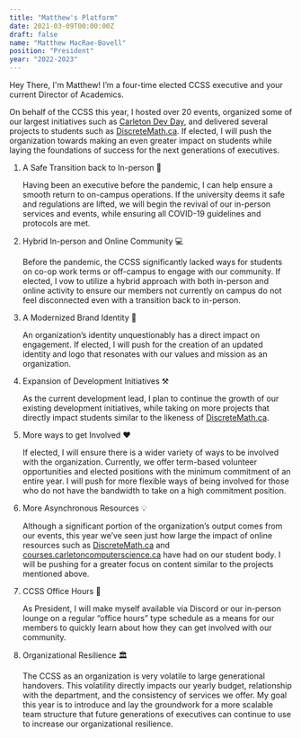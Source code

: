 ```yaml
---
title: "Matthew's Platform"
date: 2021-03-09T00:00:00Z
draft: false
name: "Matthew MacRae-Bovell"
position: "President"
year: "2022-2023"
---
```


Hey There, I'm Matthew! I’m a four-time elected CCSS executive and your current Director of Academics. 

On behalf of the CCSS this year, I hosted over 20 events, organized some of our largest initiatives such as [Carleton Dev Day](https://devday.carletoncomputerscience.ca/), and delivered several projects to students such as [DiscreteMath.ca](http://discretemath.ca/). If elected, I will push the organization towards making an even greater impact on students while laying the foundations of success for the next generations of executives. 

<ol>
<li>
A Safe Transition back to In-person 🏡

Having been an executive before the pandemic, I can help ensure a smooth return to on-campus operations. If the university deems it safe and regulations are lifted, we will begin the revival of our in-person services and events, while ensuring all COVID-19 guidelines and protocols are met.
</li>

<li>
Hybrid In-person and Online Community 💻

Before the pandemic, the CCSS significantly lacked ways for students on co-op work terms or off-campus to engage with our community. If elected, I vow to utilize a hybrid approach with both in-person and online activity to ensure our members not currently on campus do not feel disconnected even with a transition back to in-person.
</li>

<li>
A Modernized Brand Identity 🎨

An organization’s identity unquestionably has a direct impact on engagement. If elected, I will push for the creation of an updated identity and logo that resonates with our values and mission as an organization. 
</li>

<li>
Expansion of Development Initiatives ⚒️

As the current development lead, I plan to continue the growth of our existing development initiatives, while taking on more projects that directly impact students similar to the likeness of [DiscreteMath.ca](http://discretemath.ca/). 
</li>

<li>
More ways to get Involved ❤️

If elected, I will ensure there is a wider variety of ways to be involved with the organization. Currently, we offer term-based volunteer opportunities and elected positions with the minimum commitment of an entire year. I will push for more flexible ways of being involved for those who do not have the bandwidth to take on a high commitment position. 
</li>

<li>
More Asynchronous Resources 💡

Although a significant portion of the organization’s output comes from our events, this year we’ve seen just how large the impact of online resources such as [DiscreteMath.ca](http://discretemath.ca/) and [courses.carletoncomputerscience.ca](https://courses.carletoncomputerscience.ca/) have had on our student body. I will be pushing for a greater focus on content similar to the projects mentioned above.
</li>

<li>
CCSS Office Hours 💼

As President, I will make myself available via Discord or our in-person lounge on a regular “office hours” type schedule as a means for our members to quickly learn about how they can get involved with our community.
</li>

<li>
Organizational Resilience 🏛️

The CCSS as an organization is very volatile to large generational handovers. This volatility directly impacts our yearly budget, relationship with the department, and the consistency of services we offer. My goal this year is to introduce and lay the groundwork for a more scalable team structure that future generations of executives can continue to use to increase our organizational resilience.
</li>
</ol>